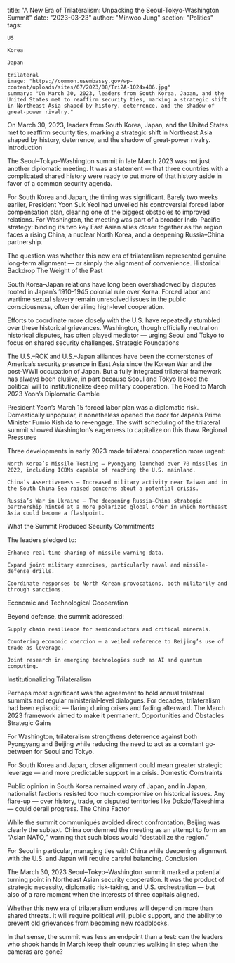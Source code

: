 title: "A New Era of Trilateralism: Unpacking the Seoul-Tokyo-Washington Summit"
date: "2023-03-23"
author: "Minwoo Jung"
section: "Politics"
tags:

    US

    Korea

    Japan

    trilateral
    image: "https://common.usembassy.gov/wp-content/uploads/sites/67/2023/08/Tri2A-1024x406.jpg"
    summary: "On March 30, 2023, leaders from South Korea, Japan, and the United States met to reaffirm security ties, marking a strategic shift in Northeast Asia shaped by history, deterrence, and the shadow of great-power rivalry."

On March 30, 2023, leaders from South Korea, Japan, and the United States met to reaffirm security ties, marking a strategic shift in Northeast Asia shaped by history, deterrence, and the shadow of great-power rivalry.
Introduction

The Seoul–Tokyo–Washington summit in late March 2023 was not just another diplomatic meeting. It was a statement — that three countries with a complicated shared history were ready to put more of that history aside in favor of a common security agenda.

For South Korea and Japan, the timing was significant. Barely two weeks earlier, President Yoon Suk Yeol had unveiled his controversial forced labor compensation plan, clearing one of the biggest obstacles to improved relations. For Washington, the meeting was part of a broader Indo-Pacific strategy: binding its two key East Asian allies closer together as the region faces a rising China, a nuclear North Korea, and a deepening Russia–China partnership.

The question was whether this new era of trilateralism represented genuine long-term alignment — or simply the alignment of convenience.
Historical Backdrop
The Weight of the Past

South Korea–Japan relations have long been overshadowed by disputes rooted in Japan’s 1910–1945 colonial rule over Korea. Forced labor and wartime sexual slavery remain unresolved issues in the public consciousness, often derailing high-level cooperation.

Efforts to coordinate more closely with the U.S. have repeatedly stumbled over these historical grievances. Washington, though officially neutral on historical disputes, has often played mediator — urging Seoul and Tokyo to focus on shared security challenges.
Strategic Foundations

The U.S.–ROK and U.S.–Japan alliances have been the cornerstones of America’s security presence in East Asia since the Korean War and the post-WWII occupation of Japan. But a fully integrated trilateral framework has always been elusive, in part because Seoul and Tokyo lacked the political will to institutionalize deep military cooperation.
The Road to March 2023
Yoon’s Diplomatic Gamble

President Yoon’s March 15 forced labor plan was a diplomatic risk. Domestically unpopular, it nonetheless opened the door for Japan’s Prime Minister Fumio Kishida to re-engage. The swift scheduling of the trilateral summit showed Washington’s eagerness to capitalize on this thaw.
Regional Pressures

Three developments in early 2023 made trilateral cooperation more urgent:

    North Korea’s Missile Testing — Pyongyang launched over 70 missiles in 2022, including ICBMs capable of reaching the U.S. mainland.

    China’s Assertiveness — Increased military activity near Taiwan and in the South China Sea raised concerns about a potential crisis.

    Russia’s War in Ukraine — The deepening Russia–China strategic partnership hinted at a more polarized global order in which Northeast Asia could become a flashpoint.

What the Summit Produced
Security Commitments

The leaders pledged to:

    Enhance real-time sharing of missile warning data.

    Expand joint military exercises, particularly naval and missile-defense drills.

    Coordinate responses to North Korean provocations, both militarily and through sanctions.

Economic and Technological Cooperation

Beyond defense, the summit addressed:

    Supply chain resilience for semiconductors and critical minerals.

    Countering economic coercion — a veiled reference to Beijing’s use of trade as leverage.

    Joint research in emerging technologies such as AI and quantum computing.

Institutionalizing Trilateralism

Perhaps most significant was the agreement to hold annual trilateral summits and regular ministerial-level dialogues. For decades, trilateralism had been episodic — flaring during crises and fading afterward. The March 2023 framework aimed to make it permanent.
Opportunities and Obstacles
Strategic Gains

For Washington, trilateralism strengthens deterrence against both Pyongyang and Beijing while reducing the need to act as a constant go-between for Seoul and Tokyo.

For South Korea and Japan, closer alignment could mean greater strategic leverage — and more predictable support in a crisis.
Domestic Constraints

Public opinion in South Korea remained wary of Japan, and in Japan, nationalist factions resisted too much compromise on historical issues. Any flare-up — over history, trade, or disputed territories like Dokdo/Takeshima — could derail progress.
The China Factor

While the summit communiqués avoided direct confrontation, Beijing was clearly the subtext. China condemned the meeting as an attempt to form an “Asian NATO,” warning that such blocs would “destabilize the region.”

For Seoul in particular, managing ties with China while deepening alignment with the U.S. and Japan will require careful balancing.
Conclusion

The March 30, 2023 Seoul–Tokyo–Washington summit marked a potential turning point in Northeast Asian security cooperation. It was the product of strategic necessity, diplomatic risk-taking, and U.S. orchestration — but also of a rare moment when the interests of three capitals aligned.

Whether this new era of trilateralism endures will depend on more than shared threats. It will require political will, public support, and the ability to prevent old grievances from becoming new roadblocks.

In that sense, the summit was less an endpoint than a test: can the leaders who shook hands in March keep their countries walking in step when the cameras are gone?
